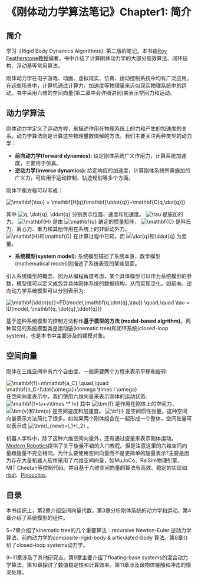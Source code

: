 # 《刚体动力学算法笔记》Chapter1: 简介
## 简介
学习《Rigid Body Dynamics Algorithms》第二版的笔记。本书由[Roy  Featherstone教授](http://www.royfeatherstone.org/)编著，书中介绍了计算刚体动力学的大部分高效算法、闭环结构、浮动基等常用算法。

刚体动力学在电子游戏、动画、虚拟现实、仿真、运动控制系统中均有广泛应用。在这些场景中，计算机通过计算力、加速度等物理量来近似现实物理系统中的运动。书中采用六维的空间向量(第二章中会详细讲到)来表示空间力和运动。

## 动力学算法
刚体动力学定义了运动方程，来描述作用在物理系统上的力和产生的加速度的关系。动力学算法则是计算这些物理量数值解的方法。我们主要关注两种类型的动力学：
* **前向动力学(forward dynamics):** 给定刚体系统广义作用力，计算系统加速度，主要用于仿真。
* **逆动力学(inverse dynamics):** 给定响应的加速度，计算刚体系统所需施加的广义力，可应用于运动控制、轨迹规划等多个方面。

刚体平衡方程可以写成：

<img src="https://www.zhihu.com/equation?tex=\mathbf{\tau} = \mathbf{H(q)}\mathbf{\ddot{q}}+\mathbf{C(q,\dot{q})} " alt="\mathbf{\tau} = \mathbf{H(q)}\mathbf{\ddot{q}}+\mathbf{C(q,\dot{q})} " class="ee_img tr_noresize" eeimg="1">

其中 <img src="https://www.zhihu.com/equation?tex=q, \dot{q}, \ddot{q}" alt="q, \dot{q}, \ddot{q}" class="ee_img tr_noresize" eeimg="1"> 分别表示位置、速度和加速度。 <img src="https://www.zhihu.com/equation?tex=\tau" alt="\tau" class="ee_img tr_noresize" eeimg="1"> 是施加的力。 <img src="https://www.zhihu.com/equation?tex=\mathbf{H}" alt="\mathbf{H}" class="ee_img tr_noresize" eeimg="1"> 是由 <img src="https://www.zhihu.com/equation?tex=\mathbf{q}" alt="\mathbf{q}" class="ee_img tr_noresize" eeimg="1"> 确定的惯量矩阵， <img src="https://www.zhihu.com/equation?tex=\mathbf{C}" alt="\mathbf{C}" class="ee_img tr_noresize" eeimg="1"> 是科氏力、离心力、重力和其他作用在系统上的非驱动外力。 <img src="https://www.zhihu.com/equation?tex=\mathbf{H}和\mathbf{C}" alt="\mathbf{H}和\mathbf{C}" class="ee_img tr_noresize" eeimg="1"> 在计算过程中已知，而 <img src="https://www.zhihu.com/equation?tex=\dot{q}和\ddot{q}" alt="\dot{q}和\ddot{q}" class="ee_img tr_noresize" eeimg="1"> 为变量。

* **系统模型(system model):** 系统模型描述了系统本身，数学模型(mathematical model)则描述了系统表现的某些层面。
  
引入系统模型的概念，因为从编程角度考虑，某个具体模型可以作为系统模型的参数，模型值可以定义成包含具体刚体系统的数据结构，从而实现泛化。如前向、逆向动力学系统模型可以分别表示为:

<img src="https://www.zhihu.com/equation?tex=\mathbf{\ddot{q}}=FD(model,\mathbf{q,\dot{q},\tau}) \quad,\quad \tau = ID(model, \mathbf{q, \dot{q},\ddot{q}})" alt="\mathbf{\ddot{q}}=FD(model,\mathbf{q,\dot{q},\tau}) \quad,\quad \tau = ID(model, \mathbf{q, \dot{q},\ddot{q}})" class="ee_img tr_noresize" eeimg="1">

基于这种系统模型的控制方法称作**基于模型的方法 (model-based algrithm)**。两种常见的系统模型类是运动链(kinematic tree)和闭环系统(closed-loop system)，也是本书中主要涉及的建模对象。

## 空间向量
刚体在三维空间中有六个自由度，一般需要两个方程来表示平移和旋转:

<img src="https://www.zhihu.com/equation?tex=\mathbf{f}=m\mathbf{a_C} \quad,\quad \mathbf{n_C=I\dot{\omega}+\omega \times I \omega} " alt="\mathbf{f}=m\mathbf{a_C} \quad,\quad \mathbf{n_C=I\dot{\omega}+\omega \times I \omega} " class="ee_img tr_noresize" eeimg="1">
在空间向量表示中，我们使用六维向量来表示刚体的运动状态:

<img src="https://www.zhihu.com/equation?tex=\mathbf{f=Ia+v\times ^* Iv}" alt="\mathbf{f=Ia+v\times ^* Iv}" class="ee_img tr_noresize" eeimg="1">
其中 <img src="https://www.zhihu.com/equation?tex=\bm{f}" alt="\bm{f}" class="ee_img tr_noresize" eeimg="1"> 是作用在刚体上的空间力， <img src="https://www.zhihu.com/equation?tex=\bm{v}和\bm{a}" alt="\bm{v}和\bm{a}" class="ee_img tr_noresize" eeimg="1"> 是空间速度和加速度。 <img src="https://www.zhihu.com/equation?tex=\bf{I}" alt="\bf{I}" class="ee_img tr_noresize" eeimg="1"> 是空间惯性张量。这种空间向量表示方法简化了很多。如如果两个刚体组合在一起形成一个整体，空间张量可以表示成 <img src="https://www.zhihu.com/equation?tex=\bm{I_{new}=I_1+I_2}" alt="\bm{I_{new}=I_1+I_2}" class="ee_img tr_noresize" eeimg="1"> 。

机器人学科中，除了这种六维空间向量外，还有通过旋量来表示刚体运动。[Modern Robotics](https://zhuanlan.zhihu.com/p/143372318)提供了关于旋量不错的入门教程。但是注意这里的六维空间向量跟旋量不完全相同。为什么要使用空间向量而不是更简单的旋量表示?主要是因为存在大量机器人软件采用了六维空间向量，如MuJoCo、RaiSim物理引擎、MIT Cheetah等控制代码。并且基于六维空间向量的算法有高效、稳定的实现如[rbdl](https://github.com/rbdl/rbdl)、[Pinocchio](https://github.com/stack-of-tasks/pinocchio)。

## 目录

本书组织上，第2章介绍空间向量代数，第3章分析刚体系统的动力学和运动。第4章介绍了系统模型的组件。

5~7章介绍了kinematic tree的几个重要算法：recursive Newton-Euler 逆动力学算法、前向动力学的composite-rigid-body & articulated-body 算法。第8章介绍了closed-loop systems动力学。

9~11章涉及了其他研究点。第9章主要介绍了floating-base systems的混合动力学算法。第10章探讨了数值稳定性和计算效率。第11章涉及跟物体接触和冲击的情况处理。


